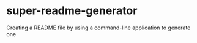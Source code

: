 # super-readme-generator
Creating a README file by using a command-line application to generate one
